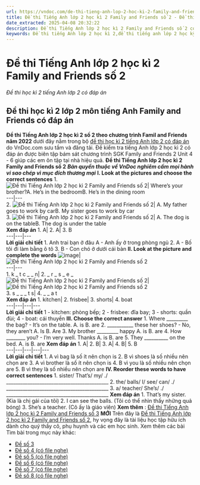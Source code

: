 ```yaml
---
url: https://vndoc.com/de-thi-tieng-anh-lop-2-hoc-ki-2-family-and-friends-so-2-262779
title: Đề thi Tiếng Anh lớp 2 học kì 2 Family and Friends số 2 - Đề thi học kì 2 tiếng Anh lớp 2 có đáp án - VnDoc.com
date_extracted: 2025-04-08 20:32:22
description: Đề thi Tiếng Anh lớp 2 học kì 2 Family and Friends số 2 có đáp án trên VnDoc.com bao gồm nhiều dạng bài tập tiếng Anh lớp 2 thường gặp khác nhau giúp các em ôn tập Từ vựng - Ngữ pháp tiếng Anh trọng tâm.
keywords: Đề thi tiếng Anh lớp 2 học kì 2,đề thi tiếng anh lớp 2 học kỳ 2,đề thi học kì 2 lớp 2 môn tiếng anh,đề thi tiếng anh học kì 2 lớp 2,đề thi học kì 2 tiếng anh lớp 2,đề thi tiếng anh lớp 2 kì 2,đề kiểm tra tiếng anh lớp 2 học kì 2,đề thi học kì 2 môn tiếng anh lớp 2,de thi tiếng anh lớp 2 học kì 2 Family and friends
---
```


# Đề thi Tiếng Anh lớp 2 học kì 2 Family and Friends số 2
 _Đề thi học kì 2 tiếng Anh lớp 2 có đáp án_
## Đề thi học kì 2 lớp 2 môn tiếng Anh Family and Friends có đáp án
**Đề thi Tiếng Anh lớp 2 học kì 2 số 2 theo chương trình Famil and Friends năm 2022** dưới đây nằm trong bộ [đề thi học kì 2 tiếng Anh lớp 2 có đáp án](<https://vndoc.com/de-thi-hoc-ki-2-lop-2-mon-tieng-anh>) do VnDoc.com sưu tầm và đăng tải. Đề kiểm tra tiếng Anh lớp 2 học kì 2 có đáp án được biên tập bám sát chương trình SGK Family and Friends 2 Unit 4 - 6 giúp các em ôn tập tại nhà hiệu quả.
**Đề thi Tiếng Anh lớp 2 học kì 2 Family and Friends số 2**
 _**Bản quyền thuộc về VnDoc nghiêm cấm mọi hành vi sao chép vì mục đích thương mại**_
**I. Look at the pictures and choose the correct sentences**
1\. ![Đề thi Tiếng Anh lớp 2 học kì 2 Family and Friends số 2](https://i.vdoc.vn/data/image/2022/04/19/de-thi-tieng-anh-lop-2-hoc-ki-2-family-and-friends-so-2-1.jpg)| Where’s your brother?A. He’s in the bedroomB. He’s in the dining room  
---|---  
2\. ![Đề thi Tiếng Anh lớp 2 học kì 2 Family and Friends số 2](https://i.vdoc.vn/data/image/2022/04/19/de-thi-tieng-anh-lop-2-hoc-ki-2-family-and-friends-so-2-2.jpg)| A. My father goes to work by carB. My sister goes to work by car  
3\. ![Đề thi Tiếng Anh lớp 2 học kì 2 Family and Friends số 2](https://i.vdoc.vn/data/image/2022/04/19/de-thi-tieng-anh-lop-2-hoc-ki-2-family-and-friends-so-2-3.png)| A. The dog is on the tableB. The dog is under the table  
**Xem đáp án**
1\. A| 2\. A| 3\. B  
---|---|---  
**Lời giải chi tiết**
1\. Anh trai bạn ở đâu
A - Anh ấy ở trong phòng ngủ
2\. A - Bố tôi đi làm bằng ô tô
3\. B - Con chó ở dưới cái bàn
**II. Look at the picture and complete the words**
![image](https://i.vdoc.vn/data/image/2022/04/19/de-thi-tieng-anh-lop-2-hoc-ki-2-family-and-friends-so-2-5.jpg)| ![Đề thi Tiếng Anh lớp 2 học kì 2 Family and Friends số 2](https://i.vdoc.vn/data/image/2022/04/19/de-thi-tieng-anh-lop-2-hoc-ki-2-family-and-friends-so-2-5.png)  
---|---  
1\. k \_ t c \_ \_ n| 2\. \_ r \_ s \_ e \_  
![Đề thi Tiếng Anh lớp 2 học kì 2 Family and Friends số 2](https://i.vdoc.vn/data/image/2022/04/19/de-thi-tieng-anh-lop-2-hoc-ki-2-family-and-friends-so-2-6.jpg)| ![Đề thi Tiếng Anh lớp 2 học kì 2 Family and Friends số 2](https://i.vdoc.vn/data/image/2022/04/19/de-thi-tieng-anh-lop-2-hoc-ki-2-family-and-friends-so-2-6.png)  
3\. s \_ \_ \_ t s| 4\. \_ \_ a t  
**Xem đáp án**
1\. kitchen| 2\. frisbee| 3\. shorts| 4\. boat  
---|---|---|---  
**Lời giải chi tiết**
1 - kitchen: phòng bếp; 2 - frisbee: đĩa bay; 3 - shorts: quần đùi; 4 - boat: cái thuyền
**III. Choose the correct answer**
1\. Where \_\_\_\_\_\_\_\_\_ the bag? - It’s on the table.
A. is
B. are
2\. \_\_\_\_\_\_\_\_\_\_\_ these her shoes? - No, they aren’t
A. Is
B. Are
3\. My brother \_\_\_\_\_\_\_\_\_ happy
A. is
B. are
4\. How \_\_\_\_\_\_\_\_ you? - I’m very well. Thanks
A. is
B. are
5\. They \_\_\_\_\_\_\_\_\_\_ on the bed.
A. is
B. are
**Xem đáp án**
1\. A| 2\. B| 3\. A| 4\. B| 5\. B  
---|---|---|---|---  
**Lời giải chi tiết**
1\. A vì bag là số ít nên chọn is
2\. B vì shoes là số nhiều nên chọn are
3\. A vì brother là số ít nên chọn is
4\. B vì you là số nhiều nên chọn are
5\. B vì they là số nhiều nên chọn are
**IV. Reorder these words to have correct sentences**
1\. sister/ That’s/ my/ ./
\_\_\_\_\_\_\_\_\_\_\_\_\_\_\_\_\_\_\_\_\_\_\_\_\_\_\_\_\_\_\_\_\_\_\_\_\_\_\_\_\_\_\_
2\. the/ balls/ I/ see/ can/ ./
\_\_\_\_\_\_\_\_\_\_\_\_\_\_\_\_\_\_\_\_\_\_\_\_\_\_\_\_\_\_\_\_\_\_\_\_\_\_\_\_\_\_\_
3\. a/ teacher/ She’s/ ./
\_\_\_\_\_\_\_\_\_\_\_\_\_\_\_\_\_\_\_\_\_\_\_\_\_\_\_\_\_\_\_\_\_\_\_\_\_\_\_\_\_\_\_
**Xem đáp án**
1\. That’s my sister. \(Kia là chị gái của tôi\)
2\. I can see the balls. \(Tôi có thể nhìn thấy những quả bóng\)
3\. She’s a teacher. \(Cô ấy là giáo viên\)
**Xem thêm** : [Đề thi Tiếng Anh lớp 2 học kì 2 Family and Friends số 3](<https://vndoc.com/de-thi-tieng-anh-lop-2-hoc-ki-2-family-and-friends-so-3-263445>) **MỚI**
Trên đây là [Đề thi Tiếng Anh lớp 2 học kì 2 Family and Friends số 2](<https://vndoc.com/de-thi-tieng-anh-lop-2-hoc-ki-2-family-and-friends-so-2-262779>), hy vọng đây là tài liệu học tập hữu ích dành cho quý thầy cô, phụ huynh và các em học sinh.
Xem thêm các bài Tìm bài trong mục này khác:
  * [Đề số 3](</de-thi-tieng-anh-lop-2-hoc-ki-2-family-and-friends-so-3-263445>)
  * [Đề số 4 \(có file nghe\)](</de-thi-hoc-ki-2-tieng-anh-lop-2-family-and-friends-so-4-339744>)
  * [Đề số 5 \(có file nghe\)](</de-thi-hoc-ki-2-tieng-anh-lop-2-family-and-friends-so-5-339745>)
  * [Đề số 6 \(có file nghe\)](</de-thi-hoc-ki-2-tieng-anh-lop-2-family-and-friends-so-6-339748>)
  * [Đề số 7 \(có file nghe\)](</de-thi-hoc-ki-2-tieng-anh-lop-2-family-and-friends-so-7-339753>)
  * [Đề số 8 \(có file nghe\)](</de-thi-hoc-ki-2-tieng-anh-lop-2-family-and-friends-so-8-340362>)

